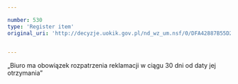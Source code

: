 ```yaml
---

number: 530
type: 'Register item'
original_uri: 'http://decyzje.uokik.gov.pl/nd_wz_um.nsf/0/DFA42887B55D2E03C12572DD003295BE?OpenDocument'


---
```


„Biuro ma obowiązek rozpatrzenia reklamacji w ciągu 30 dni od daty jej otrzymania”
